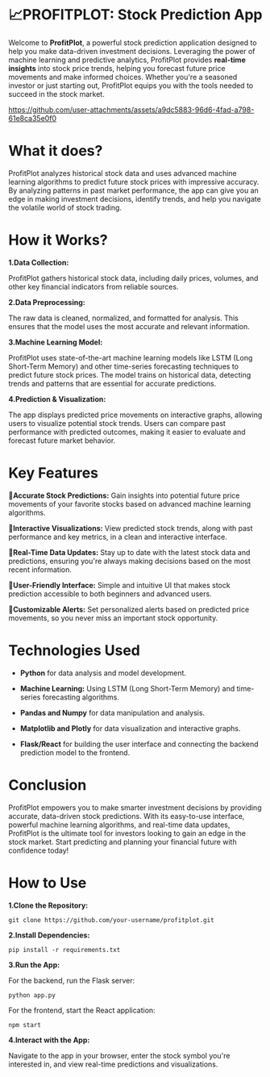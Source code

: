# 📈PROFITPLOT: Stock Prediction App

Welcome to **ProfitPlot**, a powerful stock prediction application designed to help you make data-driven investment decisions. 
Leveraging the power of machine learning and predictive analytics, ProfitPlot provides **real-time insights** into stock price trends, helping you forecast future price movements and make informed choices. 
Whether you're a seasoned investor or just starting out, ProfitPlot equips you with the tools needed to succeed in the stock market.


https://github.com/user-attachments/assets/a9dc5883-96d6-4fad-a798-61e8ca35e0f0


# What it does?

ProfitPlot analyzes historical stock data and uses advanced machine learning algorithms to predict future stock prices with impressive accuracy. 
By analyzing patterns in past market performance, the app can give you an edge in making investment decisions, identify trends, and help you navigate the volatile world of stock trading.

# How it Works?

**1.Data Collection:**

ProfitPlot gathers historical stock data, including daily prices, volumes, and other key financial indicators from reliable sources.

**2.Data Preprocessing:**

The raw data is cleaned, normalized, and formatted for analysis. This ensures that the model uses the most accurate and relevant information.

**3.Machine Learning Model:**

ProfitPlot uses state-of-the-art machine learning models like LSTM (Long Short-Term Memory) and other time-series forecasting techniques to predict future stock prices.
The model trains on historical data, detecting trends and patterns that are essential for accurate predictions.

**4.Prediction & Visualization:**

The app displays predicted price movements on interactive graphs, allowing users to visualize potential stock trends.
Users can compare past performance with predicted outcomes, making it easier to evaluate and forecast future market behavior.

# Key Features
**🔹Accurate Stock Predictions:** Gain insights into potential future price movements of your favorite stocks based on advanced machine learning algorithms.

**🔹Interactive Visualizations:** View predicted stock trends, along with past performance and key metrics, in a clean and interactive interface.

**🔹Real-Time Data Updates:** Stay up to date with the latest stock data and predictions, ensuring you're always making decisions based on the most recent information.

**🔹User-Friendly Interface:** Simple and intuitive UI that makes stock prediction accessible to both beginners and advanced users.

**🔹Customizable Alerts:** Set personalized alerts based on predicted price movements, so you never miss an important stock opportunity.

# Technologies Used
+ **Python** for data analysis and model development.

+ **Machine Learning:** Using LSTM (Long Short-Term Memory) and time-series forecasting algorithms.

+ **Pandas and Numpy** for data manipulation and analysis.

+ **Matplotlib and Plotly** for data visualization and interactive graphs.

+ **Flask/React** for building the user interface and connecting the backend prediction model to the frontend.

# Conclusion
ProfitPlot empowers you to make smarter investment decisions by providing accurate, data-driven stock predictions. 
With its easy-to-use interface, powerful machine learning algorithms, and real-time data updates, ProfitPlot is the ultimate tool for investors looking to gain an edge in the stock market. 
Start predicting and planning your financial future with confidence today!

# How to Use

**1.Clone the Repository:**

``` git clone https://github.com/your-username/profitplot.git ```

**2.Install Dependencies:**

```pip install -r requirements.txt ```

**3.Run the App:**

For the backend, run the Flask server:

```python app.py```

For the frontend, start the React application:

```npm start```

**4.Interact with the App:**

Navigate to the app in your browser, enter the stock symbol you're interested in, and view real-time predictions and visualizations.
